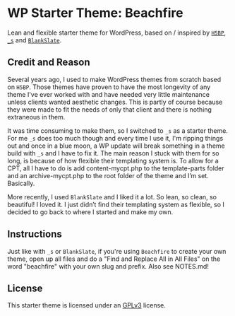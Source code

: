 # WP Starter Theme: Beachfire
Lean and flexible starter theme for WordPress, based on / inspired by [`H5BP`](https://github.com/h5bp/html5-boilerplate/tree/v7.2.0), [`_s`](https://github.com/Automattic/_s) and [`BlankSlate`](https://github.com/tidythemes/blankslate).

## Credit and Reason
Several years ago, I used to make WordPress themes from scratch based on `H5BP`. Those themes have proven to have the most longevity of any theme I've ever worked with and have needed very little maintenance unless clients wanted aesthetic changes. This is partly of course because they were made to fit the needs of only that client and there is nothing extraneous in them. 

It was time consuming to make them, so I switched to `_s` as a starter theme. For me `_s` does too much though and every time I use it, I'm ripping things out and once in a blue moon, a WP update will break something in a theme build with `_s` and I have to fix it. The main reason I stuck with them for so long, is because of how flexible their templating system is. To allow for a CPT, all I have to do is add content-mycpt.php to the template-parts folder and an archive-mycpt.php to the root folder of the theme and I’m set. Basically.

More recently, I used `BlankSlate` and I liked it a lot. So lean, so clean, so beautiful! I loved it. I just didn’t find their templating system as flexible, so I decided to go back to where I started and make my own.

## Instructions
Just like with `_s` or `BlankSlate`, if you're using `Beachfire` to create your own theme, open up all files and do a "Find and Replace All in All Files" on the word "beachfire" with your own slug and prefix.
Also see NOTES.md!

## License
This starter theme is licensed under an [GPLv3](https://www.gnu.org/licenses/gpl-3.0.html) license.